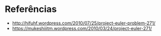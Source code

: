 # Referências

- http://hifuhf.wordpress.com/2010/07/25/project-euler-problem-271/
- https://mukeshiiitm.wordpress.com/2010/03/24/project-euler-271/